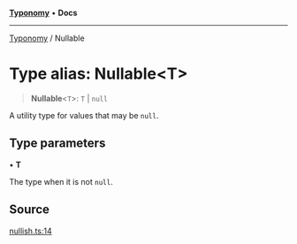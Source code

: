 [**Typonomy**](../README.md) • **Docs**

***

[Typonomy](../globals.md) / Nullable

# Type alias: Nullable\<T\>

> **Nullable**\<`T`\>: `T` \| `null`

A utility type for values that may be `null`.

## Type parameters

• **T**

The type when it is not `null`.

## Source

[nullish.ts:14](https://github.com/softcraft-development/typonomy/blob/14556f6ce24da12ae1545e4a4295c60ae5e18fe4/src/nullish.ts#L14)
